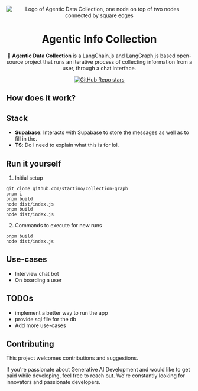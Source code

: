 <div align="center">

![Logo of Agentic Data Collection, one node on top of two nodes connected by square edges](https://aiti.no/logo/logo_rounded_64px.png)

# **Agentic Info Collection**

🤖 **Agentic Data Collection** is a LangChain.js and LangGraph.js based open-source project that runs an iterative process of collecting information from a user, through a chat interface.

[![GitHub Repo stars](https://img.shields.io/github/stars/startino/collection-graph)](https://github.com/startino/collection-graph)

</div>

## How does it work?


## Stack

- **Supabase**: Interacts with Supabase to store the messages as well as to fill in the.
- **TS**: Do I need to explain what this is for lol.

## Run it yourself

1. Initial setup 
```
git clone github.com/startino/collection-graph
pnpm i
pnpm build
node dist/index.js
pnpm build
node dist/index.js
```
2. Commands to execute for new runs
```
pnpm build
node dist/index.js
```

## Use-cases
- Interview chat bot
- On boarding a user

## TODOs

- implement a better way to run the app
- provide sql file for the db
- Add more use-cases

## Contributing

This project welcomes contributions and suggestions.

If you're passionate about Generative AI Development  and would like to get paid while developing, feel free to reach out. We're constantly looking for innovators and passionate developers.
